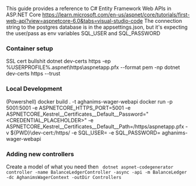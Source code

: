 This guide provides a reference to C# Entity Framework Web APIs in ASP.NET Core
https://learn.microsoft.com/en-us/aspnet/core/tutorials/first-web-api?view=aspnetcore-6.0&tabs=visual-studio-code
The connection string to the postgres database is in the appsettings.json, but it's expecting the user/pass as env variables SQL_USER and SQL_PASSWORD

### Container setup
SSL cert bullshit
dotnet dev-certs https -ep %USERPROFILE%\.aspnet\https\aspnetapp.pfx --format pem -np
dotnet dev-certs https --trust

### Local Development
(Powershell)
docker build . -t aghanims-wager-webapi
docker run -p 5001:5001 -e ASPNETCORE_HTTPS_PORT=5001 -e ASPNETCORE_Kestrel__Certificates__Default__Password="<CREDENTIAL_PLACEHOLDER>" -e ASPNETCORE_Kestrel__Certificates__Default__Path=/https/aspnetapp.pfx -v ${PWD}\dev-cert:/https/ -e SQL_USER=<sqluser> -e SQL_PASSWORD=<sqluser>  aghanims-wager-webapi

### Adding new controllers
Create a model of what you need then
` dotnet aspnet-codegenerator controller -name BalanceLedgerController -async -api -m BalanceLedger -dc AghanimsWagerContext -outDir Controllers`
